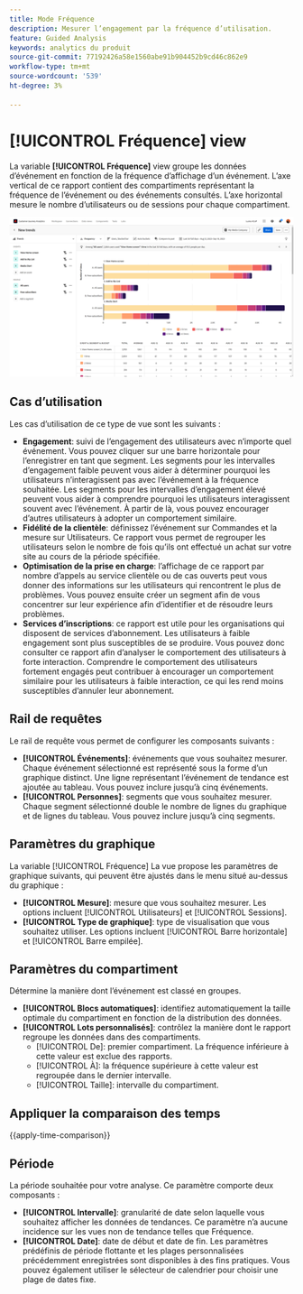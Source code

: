```yaml
---
title: Mode Fréquence
description: Mesurer l’engagement par la fréquence d’utilisation.
feature: Guided Analysis
keywords: analytics du produit
source-git-commit: 77192426a58e1560abe91b904452b9cd46c862e9
workflow-type: tm+mt
source-wordcount: '539'
ht-degree: 3%

---
```


# [!UICONTROL Fréquence] view

La variable **[!UICONTROL Fréquence]** view groupe les données d’événement en fonction de la fréquence d’affichage d’un événement. L’axe vertical de ce rapport contient des compartiments représentant la fréquence de l’événement ou des événements consultés. L’axe horizontal mesure le nombre d’utilisateurs ou de sessions pour chaque compartiment.

![Capture d’écran de fréquence](../assets/frequency-stacked.png)

## Cas d’utilisation

Les cas d’utilisation de ce type de vue sont les suivants :

* **Engagement**: suivi de l’engagement des utilisateurs avec n’importe quel événement. Vous pouvez cliquer sur une barre horizontale pour l’enregistrer en tant que segment. Les segments pour les intervalles d’engagement faible peuvent vous aider à déterminer pourquoi les utilisateurs n’interagissent pas avec l’événement à la fréquence souhaitée. Les segments pour les intervalles d’engagement élevé peuvent vous aider à comprendre pourquoi les utilisateurs interagissent souvent avec l’événement. À partir de là, vous pouvez encourager d’autres utilisateurs à adopter un comportement similaire.
* **Fidélité de la clientèle**: définissez l’événement sur Commandes et la mesure sur Utilisateurs. Ce rapport vous permet de regrouper les utilisateurs selon le nombre de fois qu’ils ont effectué un achat sur votre site au cours de la période spécifiée.
* **Optimisation de la prise en charge**: l’affichage de ce rapport par nombre d’appels au service clientèle ou de cas ouverts peut vous donner des informations sur les utilisateurs qui rencontrent le plus de problèmes. Vous pouvez ensuite créer un segment afin de vous concentrer sur leur expérience afin d’identifier et de résoudre leurs problèmes.
* **Services d’inscriptions**: ce rapport est utile pour les organisations qui disposent de services d’abonnement. Les utilisateurs à faible engagement sont plus susceptibles de se produire. Vous pouvez donc consulter ce rapport afin d’analyser le comportement des utilisateurs à forte interaction. Comprendre le comportement des utilisateurs fortement engagés peut contribuer à encourager un comportement similaire pour les utilisateurs à faible interaction, ce qui les rend moins susceptibles d’annuler leur abonnement.

## Rail de requêtes

Le rail de requête vous permet de configurer les composants suivants :

* **[!UICONTROL Événements]**: événements que vous souhaitez mesurer. Chaque événement sélectionné est représenté sous la forme d’un graphique distinct. Une ligne représentant l’événement de tendance est ajoutée au tableau. Vous pouvez inclure jusqu’à cinq événements.
* **[!UICONTROL Personnes]**: segments que vous souhaitez mesurer. Chaque segment sélectionné double le nombre de lignes du graphique et de lignes du tableau. Vous pouvez inclure jusqu’à cinq segments.

## Paramètres du graphique

La variable [!UICONTROL Fréquence] La vue propose les paramètres de graphique suivants, qui peuvent être ajustés dans le menu situé au-dessus du graphique :

* **[!UICONTROL Mesure]**: mesure que vous souhaitez mesurer. Les options incluent [!UICONTROL Utilisateurs] et [!UICONTROL Sessions].
* **[!UICONTROL Type de graphique]**: type de visualisation que vous souhaitez utiliser. Les options incluent [!UICONTROL Barre horizontale] et [!UICONTROL Barre empilée].

## Paramètres du compartiment

Détermine la manière dont l’événement est classé en groupes.

* **[!UICONTROL Blocs automatiques]**: identifiez automatiquement la taille optimale du compartiment en fonction de la distribution des données.
* **[!UICONTROL Lots personnalisés]**: contrôlez la manière dont le rapport regroupe les données dans des compartiments.
   * [!UICONTROL De]: premier compartiment. La fréquence inférieure à cette valeur est exclue des rapports.
   * [!UICONTROL À]: la fréquence supérieure à cette valeur est regroupée dans le dernier intervalle.
   * [!UICONTROL Taille]: intervalle du compartiment.

## Appliquer la comparaison des temps

{{apply-time-comparison}}

## Période

La période souhaitée pour votre analyse. Ce paramètre comporte deux composants :

* **[!UICONTROL Intervalle]**: granularité de date selon laquelle vous souhaitez afficher les données de tendances. Ce paramètre n’a aucune incidence sur les vues non de tendance telles que Fréquence.
* **[!UICONTROL Date]**: date de début et date de fin. Les paramètres prédéfinis de période flottante et les plages personnalisées précédemment enregistrées sont disponibles à des fins pratiques. Vous pouvez également utiliser le sélecteur de calendrier pour choisir une plage de dates fixe.
